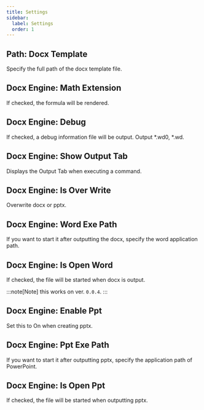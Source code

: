 ```yaml
---
title: Settings
sidebar:
  label: Settings
  order: 1
---
```


## Path: Docx Template


Specify the full path of the docx template file.

## Docx Engine: Math Extension


If checked, the formula will be rendered.

## Docx Engine: Debug


If checked, a debug information file will be output. Output *.wd0, *.wd.

## Docx Engine: Show Output Tab


Displays the Output Tab when executing a command.

## Docx Engine: Is Over Write


Overwrite docx or pptx.

## Docx Engine: Word Exe Path


If you want to start it after outputting the docx, specify the word application path.

## Docx Engine: Is Open Word


If checked, the file will be started when docx is output.

:::note[Note]
this works on ver. `0.0.4`.
:::

## Docx Engine: Enable Ppt


Set this to On when creating pptx.

## Docx Engine: Ppt Exe Path


If you want to start it after outputting pptx, specify the application path of PowerPoint.

## Docx Engine: Is Open Ppt


If checked, the file will be started when outputting pptx.


